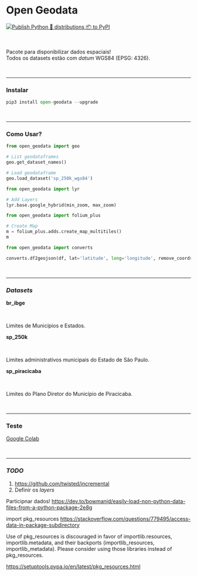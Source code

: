 # Open Geodata

[![Publish Python 🐍 distributions 📦 to PyPI](https://github.com/open-geodata/open-geodata/actions/workflows/publish-to-pypi.yml/badge.svg)](https://github.com/open-geodata/open-geodata/actions/workflows/publish-to-pypi.yml)

<br>

Pacote para disponibilizar dados espaciais!
<br>
Todos os datasets estão com _datum_ WGS84 (EPSG: 4326).

<br>

---

### Instalar

```python
pip3 install open-geodata --upgrade
```

<br>

---

### Como Usar?

```python
from open_geodata import geo

# List geodataframes
geo.get_dataset_names()

# Load geodataframe
geo.load_dataset('sp_250k_wgs84')
```

```python
from open_geodata import lyr

# Add Layers
lyr.base.google_hybrid(min_zoom, max_zoom)
```

```python
from open_geodata import folium_plus

# Create Map
m = folium_plus.adds.create_map_multitiles()
m
```

```python
from open_geodata import converts

converts.df2geojson(df, lat='latitude', long='longitude', remove_coords_properties=True)
```

<br>

---

### _Datasets_

**br_ibge**

<br>

Limites de Municípios e Estados.

**sp_250k**

<br>

Limites administrativos municipais do Estado de São Paulo.

**sp_piracicaba**

<br>

Limites do Plano Diretor do Município de Piracicaba.

<br>

---

### Teste

[Google Colab](https://colab.research.google.com/drive/1s_w9t599OstJ0KS99NusH2EVGYa5twMh?usp=sharing)

<br>

---

### _TODO_

1. <https://github.com/twisted/incremental>
2. Definir os _layers_

Participnar dados!
https://dev.to/bowmanjd/easily-load-non-python-data-files-from-a-python-package-2e8g


import pkg_resources
https://stackoverflow.com/questions/779495/access-data-in-package-subdirectory


Use of pkg_resources is discouraged in favor of importlib.resources, importlib.metadata, and their backports (importlib_resources, importlib_metadata). Please consider using those libraries instead of pkg_resources.

https://setuptools.pypa.io/en/latest/pkg_resources.html